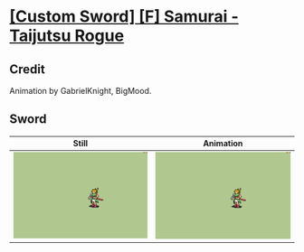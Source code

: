 # [\[Custom Sword\] \[F\] Samurai - Taijutsu Rogue](../)

## Credit

Animation by GabrielKnight, BigMood.
	
## Sword

| Still | Animation |
| :---: | :-------: |
| ![Sword still](./Sword_000.png) | ![Sword animation](./Sword.gif) |
